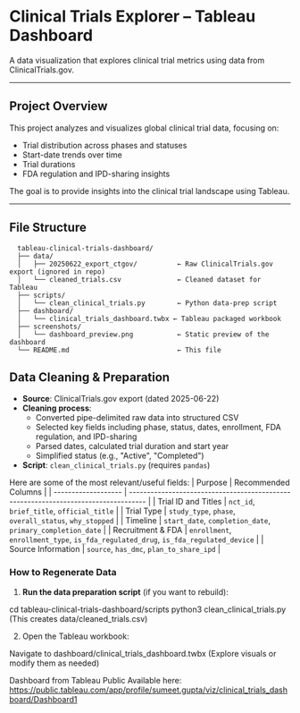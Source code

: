 # Clinical Trials Explorer – Tableau Dashboard

A data visualization that explores clinical trial metrics using data from ClinicalTrials.gov.

---

## Project Overview

This project analyzes and visualizes global clinical trial data, focusing on:
- Trial distribution across phases and statuses
- Start-date trends over time
- Trial durations
- FDA regulation and IPD-sharing insights

The goal is to provide insights into the clinical trial landscape using Tableau.

---

## File Structure

      tableau-clinical-trials-dashboard/
      ├── data/
      │   ├── 20250622_export_ctgov/          ← Raw ClinicalTrials.gov export (ignored in repo)
      │   └── cleaned_trials.csv              ← Cleaned dataset for Tableau
      ├── scripts/
      │   └── clean_clinical_trials.py        ← Python data‑prep script
      ├── dashboard/
      │   └── clinical_trials_dashboard.twbx ← Tableau packaged workbook
      ├── screenshots/
      │   └── dashboard_preview.png           ← Static preview of the dashboard
      └── README.md                           ← This file
  

## Data Cleaning & Preparation

- **Source**: ClinicalTrials.gov export (dated 2025-06-22)  
- **Cleaning process**:  
  - Converted pipe-delimited raw data into structured CSV  
  - Selected key fields including phase, status, dates, enrollment, FDA regulation, and IPD-sharing  
  - Parsed dates, calculated trial duration and start year  
  - Simplified status (e.g., "Active", "Completed")  
- **Script**: `clean_clinical_trials.py` (requires `pandas`)

Here are some of the most relevant/useful fields:
| Purpose             | Recommended Columns                                                                 |
| ------------------- | ----------------------------------------------------------------------------------- |
| Trial ID and Titles | `nct_id`, `brief_title`, `official_title`                                           |
| Trial Type          | `study_type`, `phase`, `overall_status`, `why_stopped`                              |
| Timeline            | `start_date`, `completion_date`, `primary_completion_date`                          |
| Recruitment & FDA   | `enrollment`, `enrollment_type`, `is_fda_regulated_drug`, `is_fda_regulated_device` |
| Source Information  | `source`, `has_dmc`, `plan_to_share_ipd`                                            |


### How to Regenerate Data

1. **Run the data preparation script** (if you want to rebuild):

cd tableau-clinical-trials-dashboard/scripts
python3 clean_clinical_trials.py  (This creates data/cleaned_trials.csv)

2. Open the Tableau workbook:

Navigate to dashboard/clinical_trials_dashboard.twbx (Explore visuals or modify them as needed)

Dashboard from Tableau Public Available here: https://public.tableau.com/app/profile/sumeet.gupta/viz/clinical_trials_dashboard/Dashboard1


